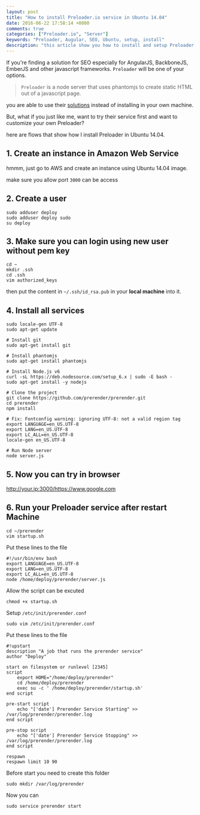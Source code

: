 ```yaml
---
layout: post
title: "How to install Preloader.io service in Ubuntu 14.04"
date: 2016-06-22 17:58:14 +0800
comments: true
categories: ["Preloader.io", "Server"]
keywords: "Preloader, Augular, SEO, Ubuntu, setup, install"
description: "this article show you how to install and setup Preloader server for SEO purpose"
---
```


If you're finding a solution for SEO especially for AngularJS, BackboneJS, EmberJS and other javascript frameworks. `Preloader` will be one of your options.

> `Preloader` is a node server that uses phantomjs to create static HTML out of a javascript page.

you are able to use their [solutions](https://prerender.io/) instead of installing in your own machine.

But, what if you just like me, want to try their service first and want to customize your own Preloader?

here are flows that show how I install Preloader in Ubuntu 14.04.

<!--more-->

## 1. Create an instance in Amazon Web Service

hmmm, just go to AWS and create an instance using Ubuntu 14.04 image.

make sure you allow port `3000` can be access

## 2. Create a user

```
sudo adduser deploy
sudo adduser deploy sudo
su deploy
```

## 3. Make sure you can login using new user without pem key

```
cd ~
mkdir .ssh
cd .ssh
vim authorized_keys
```
then put the content in `~/.ssh/id_rsa.pub` in your **local machine** into it.

## 4. Install all services

```
sudo locale-gen UTF-8
sudo apt-get update

# Install git
sudo apt-get install git

# Install phantomjs
sudo apt-get install phantomjs

# Install Node.js v6
curl -sL https://deb.nodesource.com/setup_6.x | sudo -E bash -
sudo apt-get install -y nodejs

# Clone the project
git clone https://github.com/prerender/prerender.git
cd prerender
npm install

# Fix: Fontconfig warning: ignoring UTF-8: not a valid region tag
export LANGUAGE=en_US.UTF-8
export LANG=en_US.UTF-8
export LC_ALL=en_US.UTF-8
locale-gen en_US.UTF-8

# Run Node server
node server.js
```

## 5. Now you can try in browser

http://your.ip:3000/https://www.google.com

## 6. Run your Preloader service after restart Machine

```
cd ~/prerender
vim startup.sh
```

Put these lines to the file

```
#!/usr/bin/env bash
export LANGUAGE=en_US.UTF-8
export LANG=en_US.UTF-8
export LC_ALL=en_US.UTF-8
node /home/deploy/prerender/server.js
```

Allow the script can be excuted

```
chmod +x startup.sh
```

Setup `/etc/init/prerender.conf`

```
sudo vim /etc/init/prerender.conf
```

Put these lines to the file

```
#!upstart
description "A job that runs the prerender service"
author "Deploy"

start on filesystem or runlevel [2345]
script
    export HOME="/home/deploy/prerender"
    cd /home/deploy/prerender
    exec su -c ' /home/deploy/prerender/startup.sh'
end script

pre-start script
    echo "['date'] Prerender Service Starting" >> /var/log/prerender/prerender.log
end script

pre-stop script
    echo "['date'] Prerender Service Stopping" >> /var/log/prerender/prerender.log
end script

respawn
respawn limit 10 90
```

Before start you need to create this folder

```
sudo mkdir /var/log/prerender
```

Now you can

```
sudo service prerender start
```

